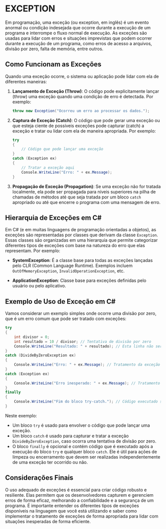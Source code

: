# EXCEPTION
Em programação, uma exceção (ou exception, em inglês) é um evento anormal ou condição indesejada que ocorre durante a execução de um programa e interrompe o fluxo normal de execução. As exceções são usadas para lidar com erros e situações imprevistas que podem ocorrer durante a execução de um programa, como erros de acesso a arquivos, divisão por zero, falta de memória, entre outros.

## Como Funcionam as Exceções
Quando uma exceção ocorre, o sistema ou aplicação pode lidar com ela de diferentes maneiras:

1. **Lançamento de Exceção (Throw)**: O código pode explicitamente lançar (throw) uma exceção quando uma condição de erro é detectada. Por exemplo:

   ```csharp
   throw new Exception("Ocorreu um erro ao processar os dados.");
   ```

2. **Captura de Exceção (Catch)**: O código que pode gerar uma exceção ou que esteja ciente de possíveis exceções pode capturar (catch) a exceção e tratar ou lidar com ela de maneira apropriada. Por exemplo:

   ```csharp
   try
   {
       // Código que pode lançar uma exceção
   }
   catch (Exception ex)
   {
       // Tratar a exceção aqui
       Console.WriteLine("Erro: " + ex.Message);
   }
   ```

3. **Propagação de Exceção (Propagation)**: Se uma exceção não for tratada localmente, ela pode ser propagada para níveis superiores na pilha de chamadas de métodos até que seja tratada por um bloco `catch` apropriado ou até que encerre o programa com uma mensagem de erro.

## Hierarquia de Exceções em C#
Em C# (e em muitas linguagens de programação orientadas a objetos), as exceções são representadas por classes que derivam da classe `Exception`. Essas classes são organizadas em uma hierarquia que permite categorizar diferentes tipos de exceções com base na natureza do erro que elas representam. Por exemplo:

- **SystemException**: É a classe base para todas as exceções lançadas pelo CLR (Common Language Runtime). Exemplos incluem `OutOfMemoryException`, `InvalidOperationException`, etc.
  
- **ApplicationException**: Classe base para exceções definidas pelo usuário ou pelo aplicativo.

## Exemplo de Uso de Exceção em C#
Vamos considerar um exemplo simples onde ocorre uma divisão por zero, que é um erro comum que pode ser tratado com exceções:

```csharp
try
{
    int divisor = 0;
    int resultado = 10 / divisor; // Tentativa de divisão por zero
    Console.WriteLine("Resultado: " + resultado); // Esta linha não será alcançada se houver uma exceção
}
catch (DivideByZeroException ex)
{
    Console.WriteLine("Erro: " + ex.Message); // Tratamento da exceção de divisão por zero
}
catch (Exception ex)
{
    Console.WriteLine("Erro inesperado: " + ex.Message); // Tratamento de exceções gerais
}
finally
{
    Console.WriteLine("Fim do bloco try-catch."); // Código executado sempre, independentemente de haver exceção ou não
}
```

Neste exemplo:

- Um bloco `try` é usado para envolver o código que pode lançar uma exceção.
- Um bloco `catch` é usado para capturar e tratar a exceção `DivideByZeroException`, caso ocorra uma tentativa de divisão por zero.
- O bloco `finally` é opcional e contém código que é executado após a execução do bloco `try` e qualquer bloco `catch`. Ele é útil para ações de limpeza ou encerramento que devem ser realizadas independentemente de uma exceção ter ocorrido ou não.

## Considerações Finais
O uso adequado de exceções é essencial para criar código robusto e resiliente. Elas permitem que os desenvolvedores capturem e gerenciem erros de forma eficaz, melhorando a confiabilidade e a segurança de um programa. É importante entender os diferentes tipos de exceções disponíveis na linguagem que você está utilizando e saber como implementar o tratamento de exceções de forma apropriada para lidar com situações inesperadas de forma eficiente.